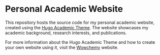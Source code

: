 # Personal Academic Website

This repository hosts the source code for my personal academic website, created using the [Hugo Academic Theme](https://github.com/wowchemy/starter-hugo-academic). The website showcases my academic background, research interests, and publications.

For more information about the Hugo Academic Theme and how to create your own website using it, visit the [Wowchemy](https://wowchemy.com/hugo-themes/) website.
